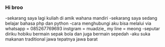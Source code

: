 ### Hi broo


-sekarang saya lagi kuliah di amik wahana mandiri
-sekarang saya sedang belajar bahasa php dan python
-cara menghubungi aku bisa melalui via whatsapp = 085267769693
                                       instgram = muadzie_
                                       my line  = meong
-seputar diriku
  hobiku bermain sepak bola dan juga bermain sepedah
-aku suka makanan traditional jawa tepatnya jawa barat
